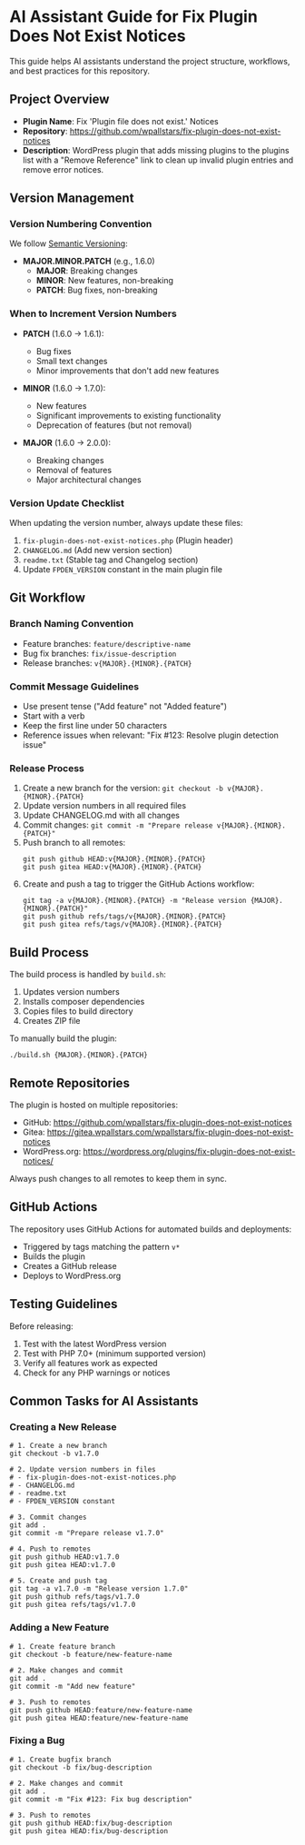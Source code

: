 # AI Assistant Guide for Fix Plugin Does Not Exist Notices

This guide helps AI assistants understand the project structure, workflows, and best practices for this repository.

## Project Overview

- **Plugin Name**: Fix 'Plugin file does not exist.' Notices
- **Repository**: https://github.com/wpallstars/fix-plugin-does-not-exist-notices
- **Description**: WordPress plugin that adds missing plugins to the plugins list with a "Remove Reference" link to clean up invalid plugin entries and remove error notices.

## Version Management

### Version Numbering Convention

We follow [Semantic Versioning](https://semver.org/):
- **MAJOR.MINOR.PATCH** (e.g., 1.6.0)
  - **MAJOR**: Breaking changes
  - **MINOR**: New features, non-breaking
  - **PATCH**: Bug fixes, non-breaking

### When to Increment Version Numbers

- **PATCH** (1.6.0 → 1.6.1): 
  - Bug fixes
  - Small text changes
  - Minor improvements that don't add new features

- **MINOR** (1.6.0 → 1.7.0):
  - New features
  - Significant improvements to existing functionality
  - Deprecation of features (but not removal)

- **MAJOR** (1.6.0 → 2.0.0):
  - Breaking changes
  - Removal of features
  - Major architectural changes

### Version Update Checklist

When updating the version number, always update these files:
1. `fix-plugin-does-not-exist-notices.php` (Plugin header)
2. `CHANGELOG.md` (Add new version section)
3. `readme.txt` (Stable tag and Changelog section)
4. Update `FPDEN_VERSION` constant in the main plugin file

## Git Workflow

### Branch Naming Convention

- Feature branches: `feature/descriptive-name`
- Bug fix branches: `fix/issue-description`
- Release branches: `v{MAJOR}.{MINOR}.{PATCH}`

### Commit Message Guidelines

- Use present tense ("Add feature" not "Added feature")
- Start with a verb
- Keep the first line under 50 characters
- Reference issues when relevant: "Fix #123: Resolve plugin detection issue"

### Release Process

1. Create a new branch for the version: `git checkout -b v{MAJOR}.{MINOR}.{PATCH}`
2. Update version numbers in all required files
3. Update CHANGELOG.md with all changes
4. Commit changes: `git commit -m "Prepare release v{MAJOR}.{MINOR}.{PATCH}"`
5. Push branch to all remotes:
   ```
   git push github HEAD:v{MAJOR}.{MINOR}.{PATCH}
   git push gitea HEAD:v{MAJOR}.{MINOR}.{PATCH}
   ```
6. Create and push a tag to trigger the GitHub Actions workflow:
   ```
   git tag -a v{MAJOR}.{MINOR}.{PATCH} -m "Release version {MAJOR}.{MINOR}.{PATCH}"
   git push github refs/tags/v{MAJOR}.{MINOR}.{PATCH}
   git push gitea refs/tags/v{MAJOR}.{MINOR}.{PATCH}
   ```

## Build Process

The build process is handled by `build.sh`:
1. Updates version numbers
2. Installs composer dependencies
3. Copies files to build directory
4. Creates ZIP file

To manually build the plugin:
```
./build.sh {MAJOR}.{MINOR}.{PATCH}
```

## Remote Repositories

The plugin is hosted on multiple repositories:
- GitHub: https://github.com/wpallstars/fix-plugin-does-not-exist-notices
- Gitea: https://gitea.wpallstars.com/wpallstars/fix-plugin-does-not-exist-notices
- WordPress.org: https://wordpress.org/plugins/fix-plugin-does-not-exist-notices/

Always push changes to all remotes to keep them in sync.

## GitHub Actions

The repository uses GitHub Actions for automated builds and deployments:
- Triggered by tags matching the pattern `v*`
- Builds the plugin
- Creates a GitHub release
- Deploys to WordPress.org

## Testing Guidelines

Before releasing:
1. Test with the latest WordPress version
2. Test with PHP 7.0+ (minimum supported version)
3. Verify all features work as expected
4. Check for any PHP warnings or notices

## Common Tasks for AI Assistants

### Creating a New Release

```
# 1. Create a new branch
git checkout -b v1.7.0

# 2. Update version numbers in files
# - fix-plugin-does-not-exist-notices.php
# - CHANGELOG.md
# - readme.txt
# - FPDEN_VERSION constant

# 3. Commit changes
git add .
git commit -m "Prepare release v1.7.0"

# 4. Push to remotes
git push github HEAD:v1.7.0
git push gitea HEAD:v1.7.0

# 5. Create and push tag
git tag -a v1.7.0 -m "Release version 1.7.0"
git push github refs/tags/v1.7.0
git push gitea refs/tags/v1.7.0
```

### Adding a New Feature

```
# 1. Create feature branch
git checkout -b feature/new-feature-name

# 2. Make changes and commit
git add .
git commit -m "Add new feature"

# 3. Push to remotes
git push github HEAD:feature/new-feature-name
git push gitea HEAD:feature/new-feature-name
```

### Fixing a Bug

```
# 1. Create bugfix branch
git checkout -b fix/bug-description

# 2. Make changes and commit
git add .
git commit -m "Fix #123: Fix bug description"

# 3. Push to remotes
git push github HEAD:fix/bug-description
git push gitea HEAD:fix/bug-description
```
